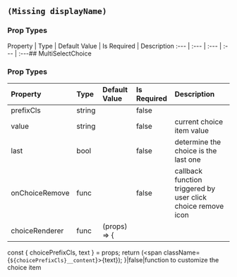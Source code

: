 ## `(Missing displayName)` 



### Prop Types
Property | Type | Default Value | Is Required | Description
:--- | :--- | :--- | :--- | :---## MultiSelectChoice 



### Prop Types
Property | Type | Default Value | Is Required | Description
:--- | :--- | :--- | :--- | :---
prefixCls|string|&ensp;|false|&ensp;
value|string|&ensp;|false|current choice item value
last|bool|&ensp;|false|determine the choice is the last one
onChoiceRemove|func|&ensp;|false|callback function triggered by user click choice remove icon
choiceRenderer|func|(props) => {
  const { choicePrefixCls, text } = props;
  return (<span className={`${choicePrefixCls}__content`}>{text}</span>);
}|false|function to customize the choice item